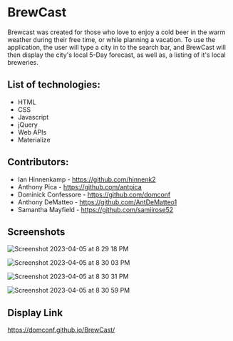 # BrewCast

Brewcast was created for those who love to enjoy a cold beer in the warm weather during their free time, or while planning a vacation. To use the application, the user will type a city in to the search bar, and BrewCast will then display the city's local 5-Day forecast, as well as, a listing of it's local breweries.

## List of technologies:

 * HTML
 * CSS
 * Javascript
 * jQuery
 * Web APIs
 * Materialize

## Contributors:

* Ian Hinnenkamp - https://github.com/hinnenk2
* Anthony Pica - https://github.com/antpica
* Dominick Confessore - https://github.com/domconf
* Anthony DeMatteo - https://github.com/AntDeMatteo1
* Samantha Mayfield - https://github.com/samiirose52

## Screenshots

![Screenshot 2023-04-05 at 8 29 18 PM](https://user-images.githubusercontent.com/123976458/230243235-9f62336b-52cb-49cd-b84d-adbf98c6528f.png)

![Screenshot 2023-04-05 at 8 30 03 PM](https://user-images.githubusercontent.com/123976458/230243253-6b191205-882c-49b9-b4b7-8cec1b79d466.png)

![Screenshot 2023-04-05 at 8 30 31 PM](https://user-images.githubusercontent.com/123976458/230243261-30c5ea7f-6122-462b-921f-d9e1b9e6e74e.png)

![Screenshot 2023-04-05 at 8 30 59 PM](https://user-images.githubusercontent.com/123976458/230243278-154906a2-567e-44a2-bbb2-7a018118782f.png)

## Display Link

https://domconf.github.io/BrewCast/
